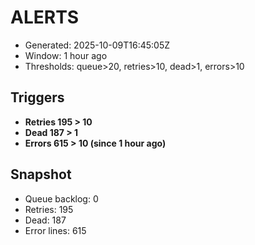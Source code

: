 # ALERTS

- Generated: 2025-10-09T16:45:05Z
- Window: 1 hour ago
- Thresholds: queue>20, retries>10, dead>1, errors>10

## Triggers
- **Retries 195 > 10**
- **Dead 187 > 1**
- **Errors 615 > 10 (since 1 hour ago)**

## Snapshot
- Queue backlog: 0
- Retries: 195
- Dead: 187
- Error lines: 615
